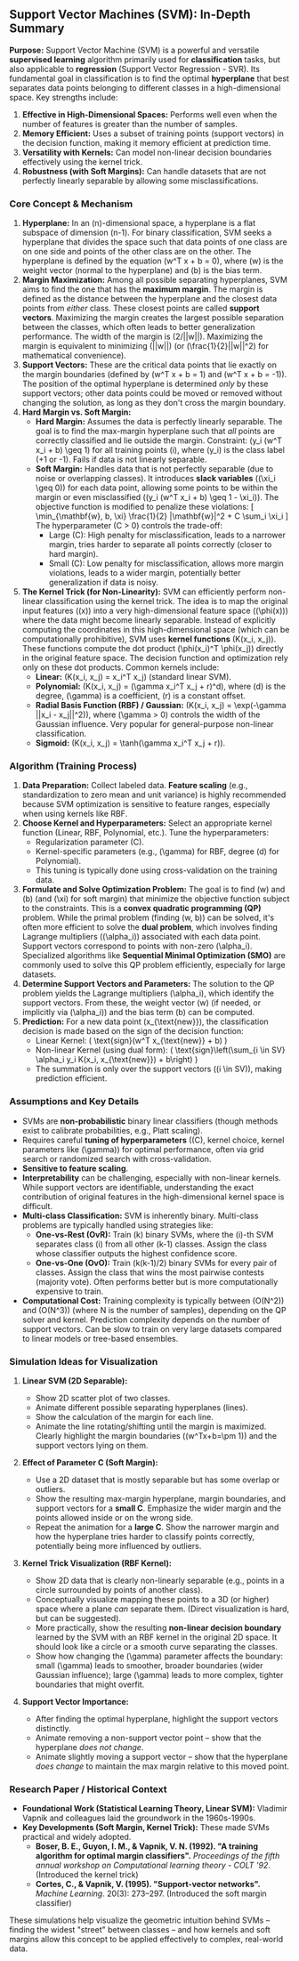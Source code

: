 ## Support Vector Machines (SVM): In-Depth Summary

**Purpose:**
Support Vector Machine (SVM) is a powerful and versatile **supervised learning** algorithm primarily used for **classification** tasks, but also applicable to **regression** (Support Vector Regression - SVR). Its fundamental goal in classification is to find the optimal **hyperplane** that best separates data points belonging to different classes in a high-dimensional space. Key strengths include:
1.  **Effective in High-Dimensional Spaces:** Performs well even when the number of features is greater than the number of samples.
2.  **Memory Efficient:** Uses a subset of training points (support vectors) in the decision function, making it memory efficient at prediction time.
3.  **Versatility with Kernels:** Can model non-linear decision boundaries effectively using the kernel trick.
4.  **Robustness (with Soft Margins):** Can handle datasets that are not perfectly linearly separable by allowing some misclassifications.

### Core Concept & Mechanism

1.  **Hyperplane:** In an \(n\)-dimensional space, a hyperplane is a flat subspace of dimension \(n-1\). For binary classification, SVM seeks a hyperplane that divides the space such that data points of one class are on one side and points of the other class are on the other. The hyperplane is defined by the equation \(w^T x + b = 0\), where \(w\) is the weight vector (normal to the hyperplane) and \(b\) is the bias term.
2.  **Margin Maximization:** Among all possible separating hyperplanes, SVM aims to find the one that has the **maximum margin**. The margin is defined as the distance between the hyperplane and the closest data points from *either* class. These closest points are called **support vectors**. Maximizing the margin creates the largest possible separation between the classes, which often leads to better generalization performance. The width of the margin is \(2/||w||\). Maximizing the margin is equivalent to minimizing \(||w||\) (or \(\frac{1}{2}||w||^2\) for mathematical convenience).
3.  **Support Vectors:** These are the critical data points that lie exactly on the margin boundaries (defined by \(w^T x + b = 1\) and \(w^T x + b = -1\)). The position of the optimal hyperplane is determined *only* by these support vectors; other data points could be moved or removed without changing the solution, as long as they don't cross the margin boundary.
4.  **Hard Margin vs. Soft Margin:**
    *   **Hard Margin:** Assumes the data is perfectly linearly separable. The goal is to find the max-margin hyperplane such that *all* points are correctly classified and lie outside the margin. Constraint: \(y_i (w^T x_i + b) \geq 1\) for all training points \(i\), where \(y_i\) is the class label (+1 or -1). Fails if data is not linearly separable.
    *   **Soft Margin:** Handles data that is not perfectly separable (due to noise or overlapping classes). It introduces **slack variables** (\(\xi_i \geq 0\)) for each data point, allowing some points to be within the margin or even misclassified (\(y_i (w^T x_i + b) \geq 1 - \xi_i\)). The objective function is modified to penalize these violations:
        \[ \min_{\mathbf{w}, b, \xi} \frac{1}{2} \|\mathbf{w}\|^2 + C \sum_i \xi_i \]
        The hyperparameter \(C > 0\) controls the trade-off:
        *   Large \(C\): High penalty for misclassification, leads to a narrower margin, tries harder to separate all points correctly (closer to hard margin).
        *   Small \(C\): Low penalty for misclassification, allows more margin violations, leads to a wider margin, potentially better generalization if data is noisy.
5.  **The Kernel Trick (for Non-Linearity):** SVM can efficiently perform non-linear classification using the kernel trick. The idea is to map the original input features (\(x\)) into a very high-dimensional feature space (\(\phi(x)\)) where the data might become linearly separable. Instead of explicitly computing the coordinates in this high-dimensional space (which can be computationally prohibitive), SVM uses **kernel functions** \(K(x_i, x_j)\). These functions compute the dot product \(\phi(x_i)^T \phi(x_j)\) directly in the original feature space. The decision function and optimization rely only on these dot products. Common kernels include:
    *   **Linear:** \(K(x_i, x_j) = x_i^T x_j\) (standard linear SVM).
    *   **Polynomial:** \(K(x_i, x_j) = (\gamma x_i^T x_j + r)^d\), where \(d\) is the degree, \(\gamma\) is a coefficient, \(r\) is a constant offset.
    *   **Radial Basis Function (RBF) / Gaussian:** \(K(x_i, x_j) = \exp(-\gamma ||x_i - x_j||^2)\), where \(\gamma > 0\) controls the width of the Gaussian influence. Very popular for general-purpose non-linear classification.
    *   **Sigmoid:** \(K(x_i, x_j) = \tanh(\gamma x_i^T x_j + r)\).

### Algorithm (Training Process)

1.  **Data Preparation:** Collect labeled data. **Feature scaling** (e.g., standardization to zero mean and unit variance) is highly recommended because SVM optimization is sensitive to feature ranges, especially when using kernels like RBF.
2.  **Choose Kernel and Hyperparameters:** Select an appropriate kernel function (Linear, RBF, Polynomial, etc.). Tune the hyperparameters:
    *   Regularization parameter \(C\).
    *   Kernel-specific parameters (e.g., \(\gamma\) for RBF, degree \(d\) for Polynomial).
    *   This tuning is typically done using cross-validation on the training data.
3.  **Formulate and Solve Optimization Problem:** The goal is to find \(w\) and \(b\) (and \(\xi\) for soft margin) that minimize the objective function subject to the constraints. This is a **convex quadratic programming (QP)** problem. While the primal problem (finding \(w, b\)) can be solved, it's often more efficient to solve the **dual problem**, which involves finding Lagrange multipliers (\(\alpha_i\)) associated with each data point. Support vectors correspond to points with non-zero \(\alpha_i\). Specialized algorithms like **Sequential Minimal Optimization (SMO)** are commonly used to solve this QP problem efficiently, especially for large datasets.
4.  **Determine Support Vectors and Parameters:** The solution to the QP problem yields the Lagrange multipliers \(\alpha_i\), which identify the support vectors. From these, the weight vector \(w\) (if needed, or implicitly via \(\alpha_i\)) and the bias term \(b\) can be computed.
5.  **Prediction:** For a new data point \(x_{\text{new}}\), the classification decision is made based on the sign of the decision function:
    *   Linear Kernel: \( \text{sign}(w^T x_{\text{new}} + b) \)
    *   Non-linear Kernel (using dual form): \( \text{sign}\left(\sum_{i \in SV} \alpha_i y_i K(x_i, x_{\text{new}}) + b\right) \)
    *   The summation is only over the support vectors (\(i \in SV\)), making prediction efficient.

### Assumptions and Key Details

*   SVMs are **non-probabilistic** binary linear classifiers (though methods exist to calibrate probabilities, e.g., Platt scaling).
*   Requires careful **tuning of hyperparameters** (\(C\), kernel choice, kernel parameters like \(\gamma\)) for optimal performance, often via grid search or randomized search with cross-validation.
*   **Sensitive to feature scaling**.
*   **Interpretability** can be challenging, especially with non-linear kernels. While support vectors are identifiable, understanding the exact contribution of original features in the high-dimensional kernel space is difficult.
*   **Multi-class Classification:** SVM is inherently binary. Multi-class problems are typically handled using strategies like:
    *   **One-vs-Rest (OvR):** Train \(k\) binary SVMs, where the \(i\)-th SVM separates class \(i\) from all other \(k-1\) classes. Assign the class whose classifier outputs the highest confidence score.
    *   **One-vs-One (OvO):** Train \(k(k-1)/2\) binary SVMs for every pair of classes. Assign the class that wins the most pairwise contests (majority vote). Often performs better but is more computationally expensive to train.
*   **Computational Cost:** Training complexity is typically between \(O(N^2)\) and \(O(N^3)\) (where N is the number of samples), depending on the QP solver and kernel. Prediction complexity depends on the number of support vectors. Can be slow to train on very large datasets compared to linear models or tree-based ensembles.

### Simulation Ideas for Visualization

1.  **Linear SVM (2D Separable):**
    *   Show 2D scatter plot of two classes.
    *   Animate different possible separating hyperplanes (lines).
    *   Show the calculation of the margin for each line.
    *   Animate the line rotating/shifting until the margin is maximized. Clearly highlight the margin boundaries (\(w^Tx+b=\pm 1\)) and the support vectors lying on them.

2.  **Effect of Parameter C (Soft Margin):**
    *   Use a 2D dataset that is mostly separable but has some overlap or outliers.
    *   Show the resulting max-margin hyperplane, margin boundaries, and support vectors for a **small C**. Emphasize the wider margin and the points allowed inside or on the wrong side.
    *   Repeat the animation for a **large C**. Show the narrower margin and how the hyperplane tries harder to classify points correctly, potentially being more influenced by outliers.

3.  **Kernel Trick Visualization (RBF Kernel):**
    *   Show 2D data that is clearly non-linearly separable (e.g., points in a circle surrounded by points of another class).
    *   Conceptually visualize mapping these points to a 3D (or higher) space where a plane *can* separate them. (Direct visualization is hard, but can be suggested).
    *   More practically, show the resulting **non-linear decision boundary** learned by the SVM with an RBF kernel in the original 2D space. It should look like a circle or a smooth curve separating the classes.
    *   Show how changing the \(\gamma\) parameter affects the boundary: small \(\gamma\) leads to smoother, broader boundaries (wider Gaussian influence); large \(\gamma\) leads to more complex, tighter boundaries that might overfit.

4.  **Support Vector Importance:**
    *   After finding the optimal hyperplane, highlight the support vectors distinctly.
    *   Animate removing a non-support vector point – show that the hyperplane *does not change*.
    *   Animate slightly moving a support vector – show that the hyperplane *does change* to maintain the max margin relative to this moved point.

### Research Paper / Historical Context

*   **Foundational Work (Statistical Learning Theory, Linear SVM):** Vladimir Vapnik and colleagues laid the groundwork in the 1960s-1990s.
*   **Key Developments (Soft Margin, Kernel Trick):** These made SVMs practical and widely adopted.
    *   **Boser, B. E., Guyon, I. M., & Vapnik, V. N. (1992). "A training algorithm for optimal margin classifiers".** *Proceedings of the fifth annual workshop on Computational learning theory - COLT '92*. (Introduced the kernel trick)
    *   **Cortes, C., & Vapnik, V. (1995). "Support-vector networks".** *Machine Learning*. 20(3): 273–297. (Introduced the soft margin classifier)

These simulations help visualize the geometric intuition behind SVMs – finding the widest "street" between classes – and how kernels and soft margins allow this concept to be applied effectively to complex, real-world data.
